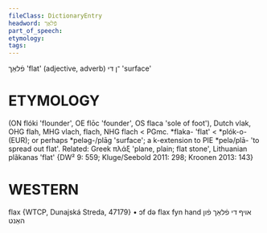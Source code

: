 ```yaml
---
fileClass: DictionaryEntry
headword: פֿלאַך
part_of_speech: 
etymology: 
tags: 
---
```

פֿלאַך
'flat' (adjective, adverb)
־ן
די
'surface'

ETYMOLOGY
===========
(ON flóki 'flounder', OE flōc 'founder', OS flaca 'sole of foot'), Dutch vlak, OHG flah, MHG vlach, flach, NHG flach < PGmc. *flaka- 'flat' < *plók-o- (EUR); or perhaps *peləg-/plāg 'surface'; a k-extension to PIE *pelə/plā- 'to spread out flat'.
Related: Greek πλάξ 'plane, plain; flat stone', Lithuanian plãkanas 'flat'
{DW² 9: 559; Kluge/Seebold 2011: 298; Kroonen 2013: 143}

WESTERN
========

flax {WTCP, Dunajská Streda, 47179}
	•	ɔf də flax fyn hand אויף די פֿלאַך פֿון האַנט